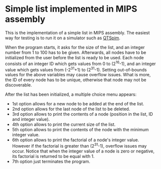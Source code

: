 # Simple list implemented in MIPS assembly
This is the implementation of a simple list in MIPS assembly. The easiest way for testing is to run it on a simulator such as [QTSpim](http://spimsimulator.sourceforge.net).

When the program starts, it asks for the size of the list, and an integer number from 1 to 100 has to be given. Afterwards, all nodes have to be initialized from the user before the list is ready to be used. Each node consists of an integer ID which gets values from 0 to (2<sup>16</sup>-1), and an integer value which gets values from (-2<sup>31</sup>+1) to (2<sup>31</sup>-1). Setting out-of-bounds values for the above variables may cause overflow issues. What is more, the ID of every node has to be unique, otherwise that node may not be discoverable.

After the list has been initialized, a multiple choice menu appears:
- 1st option allows for a new node to be added at the end of the list.
- 2nd option allows for the last node of the list to be deleted.
- 3rd option allows to print the contents of a node (position in the list, ID and integer value).
- 4th option allows to print the current size of the list.
- 5th option allows to print the contents of the node with the minimum integer value.
- 6th option allows to print the factorial of a node's integer value. However if the factorial is greater than (2<sup>31</sup>-1), overflow issues may occur. Notice that when the integer value of a node is zero or negative, its factorial is returned to be equal with 1.
- 7th option just terminates the program.
